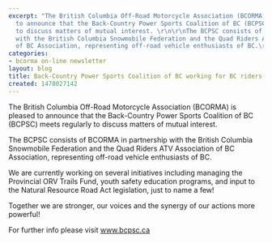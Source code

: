 ```yaml
---
excerpt: "The British Columbia Off-Road Motorcycle Association (BCORMA) is pleased
  to announce that the Back-Country Power Sports Coalition of BC (BCPSC) meets regularly
  to discuss matters of mutual interest. \r\n\r\nThe BCPSC consists of BCORMA in partnership
  with the British Columbia Snowmobile Federation and the Quad Riders ATV Association
  of BC Association, representing off-road vehicle enthusiasts of BC.\r\n\r"
categories:
- bcorma on-line newsletter
layout: blog
title: Back-Country Power Sports Coalition of BC working for BC riders
created: 1478027142
---
```

The British Columbia Off-Road Motorcycle Association (BCORMA) is pleased to announce that the Back-Country Power Sports Coalition of BC (BCPSC) meets regularly to discuss matters of mutual interest. 

The BCPSC consists of BCORMA in partnership with the British Columbia Snowmobile Federation and the Quad Riders ATV Association of BC Association, representing off-road vehicle enthusiasts of BC.

We are currently working on several initiatives including managing the Provincial ORV Trails Fund, youth safety education programs, and input to the Natural Resource Road Act legislation, just to name a few! 

Together we are stronger, our voices and the synergy of our actions more powerful!

For further info please visit www.bcpsc.ca    
